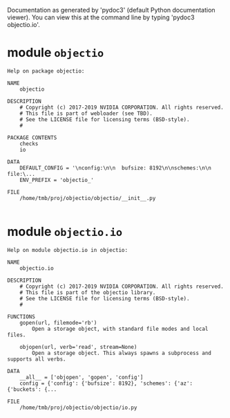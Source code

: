 Documentation as generated by 'pydoc3' (default Python documentation
viewer). You can view this at the command line by typing
'pydoc3 objectio.io'.
# module `objectio`

```
Help on package objectio:

NAME
    objectio

DESCRIPTION
    # Copyright (c) 2017-2019 NVIDIA CORPORATION. All rights reserved.
    # This file is part of webloader (see TBD).
    # See the LICENSE file for licensing terms (BSD-style).
    #

PACKAGE CONTENTS
    checks
    io

DATA
    DEFAULT_CONFIG = '\nconfig:\n\n  bufsize: 8192\n\nschemes:\n\n  file:\...
    ENV_PREFIX = 'objectio_'

FILE
    /home/tmb/proj/objectio/objectio/__init__.py


```

# module `objectio.io`

```
Help on module objectio.io in objectio:

NAME
    objectio.io

DESCRIPTION
    # Copyright (c) 2017-2019 NVIDIA CORPORATION. All rights reserved.
    # This file is part of the objectio library.
    # See the LICENSE file for licensing terms (BSD-style).
    #

FUNCTIONS
    gopen(url, filemode='rb')
        Open a storage object, with standard file modes and local files.
    
    objopen(url, verb='read', stream=None)
        Open a storage object. This always spawns a subprocess and supports all verbs.

DATA
    __all__ = ['objopen', 'gopen', 'config']
    config = {'config': {'bufsize': 8192}, 'schemes': {'az': {'buckets': {...

FILE
    /home/tmb/proj/objectio/objectio/io.py


```

